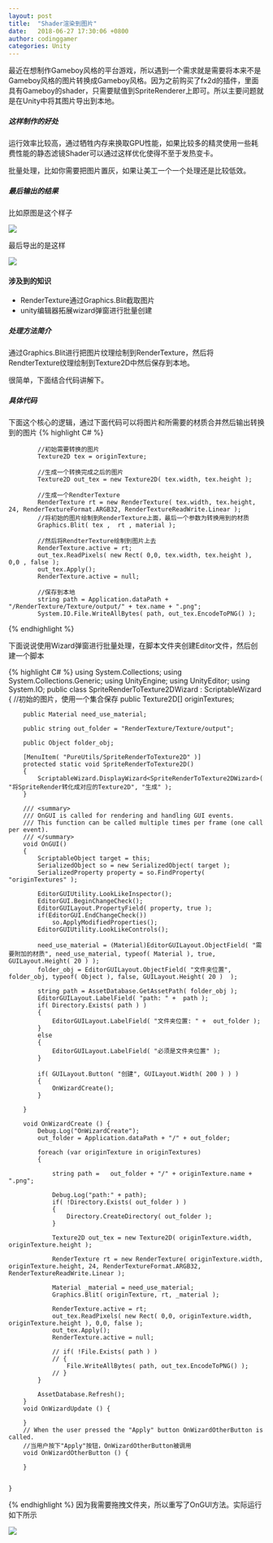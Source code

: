 ```yaml
---
layout: post
title:  "Shader渲染到图片"
date:   2018-06-27 17:30:06 +0800
author: codinggamer
categories: Unity
---
```

最近在想制作Gameboy风格的平台游戏，所以遇到一个需求就是需要将本来不是Gameboy风格的图片转换成Gameboy风格。因为之前购买了fx2d的插件，里面具有Gameboy的shader，只需要赋值到SpriteRenderer上即可。所以主要问题就是在Unity中将其图片导出到本地。

##### 这样制作的好处

运行效率比较高，通过牺牲内存来换取GPU性能，如果比较多的精灵使用一些耗费性能的静态滤镜Shader可以通过这样优化使得不至于发热变卡。

批量处理，比如你需要把图片置灰，如果让美工一个一个处理还是比较低效。

##### 最后输出的结果
比如原图是这个样子

![](/assets/tmp114036d2.png)

最后导出的是这样

![](/assets/tmp01d94655.png)

#### 涉及到的知识
* RenderTexture通过Graphics.Blit截取图片
* unity编辑器拓展wizard弹窗进行批量创建


##### 处理方法简介
通过Graphics.Blit进行把图片纹理绘制到RenderTexture，然后将RendterTexture纹理绘制到Texture2D中然后保存到本地。

很简单，下面结合代码讲解下。

##### 具体代码
下面这个核心的逻辑，通过下面代码可以将图片和所需要的材质合并然后输出转换到的图片
{% highlight C# %}

			//初始需要转换的图片
			Texture2D tex = originTexture;
			
			//生成一个转换完成之后的图片
			Texture2D out_tex = new Texture2D( tex.width, tex.height );
			
			//生成一个RendterTexture
			RenderTexture rt = new RenderTexture( tex.width, tex.height, 24, RenderTextureFormat.ARGB32, RenderTextureReadWrite.Linear );
			//将初始的图片绘制到RenderTexture上面，最后一个参数为转换用到的材质
			Graphics.Blit( tex ,  rt , material );
			
			//然后将RendterTexture绘制到图片上去
			RenderTexture.active = rt;
			out_tex.ReadPixels( new Rect( 0,0, tex.width, tex.height ), 0,0 , false );
			out_tex.Apply();
			RenderTexture.active = null;
			
			//保存到本地
			string path = Application.dataPath + "/RenderTexture/Texture/output/" + tex.name + ".png";
			System.IO.File.WriteAllBytes( path, out_tex.EncodeToPNG() );

{% endhighlight %}

下面说说使用Wizard弹窗进行批量处理，在脚本文件夹创建Editor文件，然后创建一个脚本

{% highlight C# %}
	using System.Collections;
	using System.Collections.Generic;
	using UnityEngine;
	using UnityEditor;
	using System.IO;
	public class SpriteRenderToTexture2DWizard : ScriptableWizard
	{
		//初始的图片，使用一个集合保存
		public Texture2D[] originTextures;

		public Material need_use_material;

		public string out_folder = "RenderTexture/Texture/output";

		public Object folder_obj;

		[MenuItem( "PureUtils/SpriteRenderToTexture2D" )]
		protected static void SpriteRenderToTexture2D()
		{
			ScriptableWizard.DisplayWizard<SpriteRenderToTexture2DWizard>( "将SpriteRender转化成对应的Texture2D", "生成" );
		}

		/// <summary>
		/// OnGUI is called for rendering and handling GUI events.
		/// This function can be called multiple times per frame (one call per event).
		/// </summary>
		void OnGUI()
		{
			ScriptableObject target = this;
			SerializedObject so = new SerializedObject( target );
			SerializedProperty property = so.FindProperty( "originTextures" );

			EditorGUIUtility.LookLikeInspector();
			EditorGUI.BeginChangeCheck();
			EditorGUILayout.PropertyField( property, true );
			if(EditorGUI.EndChangeCheck())
            	so.ApplyModifiedProperties();
			EditorGUIUtility.LookLikeControls();

			need_use_material = (Material)EditorGUILayout.ObjectField( "需要附加的材质", need_use_material, typeof( Material ), true, GUILayout.Height( 20 ) );
			folder_obj = EditorGUILayout.ObjectField( "文件夹位置", folder_obj, typeof( Object ), false, GUILayout.Height( 20 )  );
			
			string path = AssetDatabase.GetAssetPath( folder_obj );
			EditorGUILayout.LabelField( "path: " +  path );
			if( Directory.Exists( path ) )
			{
				EditorGUILayout.LabelField( "文件夹位置: " +  out_folder );
			}
			else
			{
				EditorGUILayout.LabelField( "必须是文件夹位置" );
			}

			if( GUILayout.Button( "创建", GUILayout.Width( 200 ) ) )
			{
				OnWizardCreate();
			}

		}

		void OnWizardCreate () {
			Debug.Log("OnWizardCreate");
			out_folder = Application.dataPath + "/" + out_folder;

			foreach (var originTexture in originTextures)
			{
				
				string path =   out_folder + "/" + originTexture.name + ".png";

				Debug.Log("path:" + path);
				if( !Directory.Exists( out_folder ) )
				{
					Directory.CreateDirectory( out_folder );
				}

				Texture2D out_tex = new Texture2D( originTexture.width, originTexture.height );

				RenderTexture rt = new RenderTexture( originTexture.width, originTexture.height, 24, RenderTextureFormat.ARGB32, RenderTextureReadWrite.Linear );

				Material _material = need_use_material;
				Graphics.Blit( originTexture, rt, _material );

				RenderTexture.active = rt;
				out_tex.ReadPixels( new Rect( 0,0, originTexture.width, originTexture.height ), 0,0, false );
				out_tex.Apply();
				RenderTexture.active = null;

				// if( !File.Exists( path ) )
				// {
					File.WriteAllBytes( path, out_tex.EncodeToPNG() );
				// }
			}

			AssetDatabase.Refresh();
		}
		void OnWizardUpdate () {

		}
		// When the user pressed the "Apply" button OnWizardOtherButton is called.
		//当用户按下"Apply"按钮，OnWizardOtherButton被调用
		void OnWizardOtherButton () {
			
		}

		
	}
	
{% endhighlight %}
因为我需要拖拽文件夹，所以重写了OnGUI方法。实际运行如下所示

![](/assets/shaderTextureToTexture.gif)